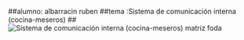 ##alumno: albarracin ruben
##tema :Sistema de comunicación interna (cocina-meseros)
##![Sistema de comunicación interna (cocina-meseros) matriz foda](https://github.com/user-attachments/assets/f541c926-e465-4d3d-a696-4f696907c580)

